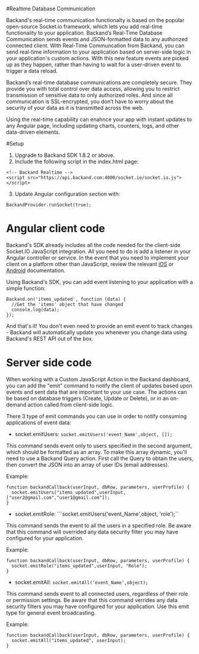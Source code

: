 #Realtime Database Communication

Backand's real-time communication functionalty is based on the popular open-source Socket.io framework, which lets you add real-time functionality to your application. Backand’s Real-Time Database Communication sends events and JSON-formatted data to any authorized connected client. With Real-Time Communcation from Backand, you can send real-time information to your application based on server-side logic in your application's custom actions. With this new feature events are picked up as they happen, rather than having to wait for a user-driven event to trigger a data reload.

Backand’s real-time database communications are completely secure. They provide you with total control over data access, allowing you to restrict transmission of sensitive data to only authorized roles. And since all communication is SSL-encrypted, you don’t have to worry about the security of your data as it is transmitted across the web.

Using the real-time capability can enahnce your app with instant updates to any Angular page, including updating charts, counters, logs, and other data-driven elements.

#Setup

1. Upgrade to Backand SDK 1.8.2 or above.
2. Include the following script in the index.html page:

  ```
<!-- Backand Realtime -->
  <script src="https://api.backand.com:4000/socket.io/socket.io.js"></script>
  ```

3. Update Angular configuration section with:

  ```
BackandProvider.runSocket(true);
  ```

# Angular client code

Backand's SDK already includes all the code needed for the client-side Socket.IO JavaScript integration. All you need to do is add a listener in your Angular controller or service. In the event that you need to implement your client on a platform other than JavaScript, review the relevant [iOS](http://socket.io/blog/socket-io-on-ios/) or [Android](http://socket.io/blog/native-socket-io-and-android/) documentation.

Using Backand's SDK, you can add event listening to your application with a simple function:

```
Backand.on('items_updated', function (data) {
  //Get the 'items' object that have changed
  console.log(data);
});
```

And that's it! You don't even need to provide an emit event to track changes - Backand will automatically update you whenever you change data using Backand's REST API out of the box.

# Server side code

When working with a Custom JavaScript Action in the Backand dashboard, you can add the "emit" command to notify the client of updates based upon events and sent data that are important to your use case. The actions can be based on database triggers (Create, Update or Delete), or in an on-demand action called from client-side logic.

There 3 type of emit commands you can use in order to notify consuming applications of event data:

* socket.emitUsers: `socket.emitUsers('event_Name',object, []);`

This command sends event only to users specified in the second argument, which should be formatted as an array. To make this array dynamic, you'll need to use a Backand Query action. First call the Query to obtain the users, then convert the JSON into an array of user IDs (email addresses).

Example:

```
function backandCallback(userInput, dbRow, parameters, userProfile) {
  socket.emitUsers("items_updated",userInput, ["user2@gmail.com","user1@gmail.com"]);
}
```

* socket.emitRole: ```socket.emitUsers('event_Name',object, 'role');``

This command sends the event to all the users in a specified role. Be aware that this command will overrided any data security filter you may have configured for your application.

Example:

```
function backandCallback(userInput, dbRow, parameters, userProfile) {
  socket.emitRole("items_updated",userInput, "Role");
}
```

* socket.emitAll: ```socket.emitAll('event_Name',object);```

This command sends event to all connected users, regardless of their role or permission settings. Be aware that this command verrides any data security filters you may have configured for your application. Use this emit type for general event broadcasting.

Example:

```
function backandCallback(userInput, dbRow, parameters, userProfile) {
  socket.emitAll("items_updated", userInput);
}
```
